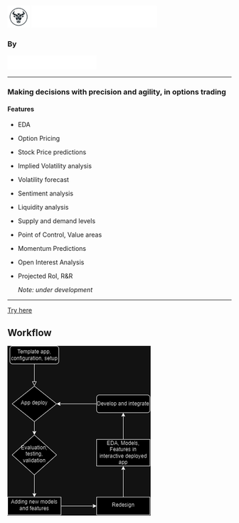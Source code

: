 <img src="Assets/Logos/bullai.png" width="50" height="50" /> <img src="Assets/Name/Foresight.png" height="50"/>
### By
<img src="Assets/Name/Endurance.png" width = '200'/>

---

### Making decisions with precision and agility, in options trading
#### Features
* EDA
* Option Pricing
* Stock Price predictions
* Implied Volatility analysis
* Volatility forecast
* Sentiment analysis
* Liquidity analysis
* Supply and demand levels
* Point of Control, Value areas
* Momentum Predictions
* Open Interest Analysis
* Projected RoI, R&R

  *Note: under development*
---
 <a href = "https://harshj6301.github.io/Foresight-website/"> Try here </a>
## Workflow
<img src="Assets/Decision Delta.png"/>
